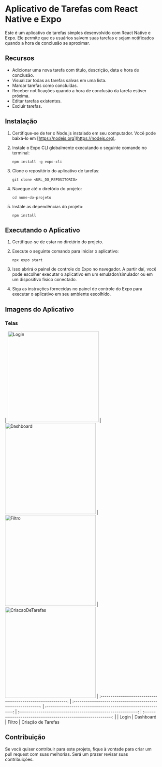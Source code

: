 # Aplicativo de Tarefas com React Native e Expo

Este é um aplicativo de tarefas simples desenvolvido com React Native e Expo. Ele permite que os usuários salvem suas tarefas e sejam notificados quando a hora de conclusão se aproximar.

## Recursos

- Adicionar uma nova tarefa com título, descrição, data e hora de conclusão.
- Visualizar todas as tarefas salvas em uma lista.
- Marcar tarefas como concluídas.
- Receber notificações quando a hora de conclusão da tarefa estiver próxima.
- Editar tarefas existentes.
- Excluir tarefas.

## Instalação

1. Certifique-se de ter o Node.js instalado em seu computador. Você pode baixá-lo em [https://nodejs.org](https://nodejs.org).

2. Instale o Expo CLI globalmente executando o seguinte comando no terminal:

   ```
   npm install -g expo-cli
   ```

3. Clone o repositório do aplicativo de tarefas:

   ```
   git clone <URL_DO_REPOSITORIO>
   ```

4. Navegue até o diretório do projeto:

   ```
   cd nome-do-projeto
   ```

5. Instale as dependências do projeto:

   ```
   npm install
   ```

## Executando o Aplicativo

1. Certifique-se de estar no diretório do projeto.

2. Execute o seguinte comando para iniciar o aplicativo:

   ```
   npx expo start
   ```

3. Isso abrirá o painel de controle do Expo no navegador. A partir daí, você pode escolher executar o aplicativo em um emulador/simulador ou em um dispositivo físico conectado.

4. Siga as instruções fornecidas no painel de controle do Expo para executar o aplicativo em seu ambiente escolhido.

## Imagens do Aplicativo

### Telas

| <img src="https://github.com/vinicius4006/super-duper-memory/assets/28130158/bc94a323-16a4-4b08-87e0-cd5986a5a2dc" alt="Login" width="300"> | <img src="https://github.com/vinicius4006/super-duper-memory/assets/28130158/c5b771a2-678d-4cc5-99be-f836cde406d9" alt="Dashboard" width="300"> | <img src="https://github.com/vinicius4006/super-duper-memory/assets/28130158/7dc3b9df-46aa-4f1f-8d1e-68891b3b9beb" alt="Filtro" width="300"> | <img src="https://github.com/vinicius4006/super-duper-memory/assets/28130158/b6d011f6-3726-40fc-a213-e7cc5286ef07" alt="CriacaoDeTarefas" width="300">
| :-------------------------------------------------------------: | :-------------------------------------------------------------: | :-------------------------------------------------------------: | :-------------------------------------------------------------: | :-------------------------------------------------------------: |
|                       Login                         |                       Dashboard                         |                       Filtro                         |                       Criação de Tarefas                         


## Contribuição

Se você quiser contribuir para este projeto, fique à vontade para criar um pull request com suas melhorias. Será um prazer revisar suas contribuições.

